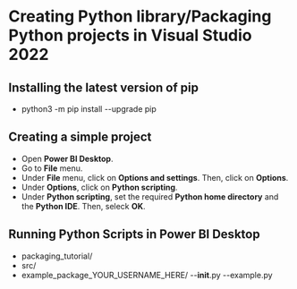 # Creating Python library/Packaging Python projects in Visual Studio 2022

## Installing the latest version of pip
- python3 -m pip install --upgrade pip

## Creating a simple project
- Open **Power BI Desktop**.
- Go to **File** menu.
- Under **File** menu, click on **Options and settings**. Then, click on **Options**.
- Under **Options**, click on **Python scripting**.
- Under **Python scripting**, set the required **Python home directory** and the **Python IDE**. Then, seleck **OK**.

## Running Python Scripts in Power BI Desktop
- packaging_tutorial/
- src/
- example_package_YOUR_USERNAME_HERE/
--__init__.py
--example.py

